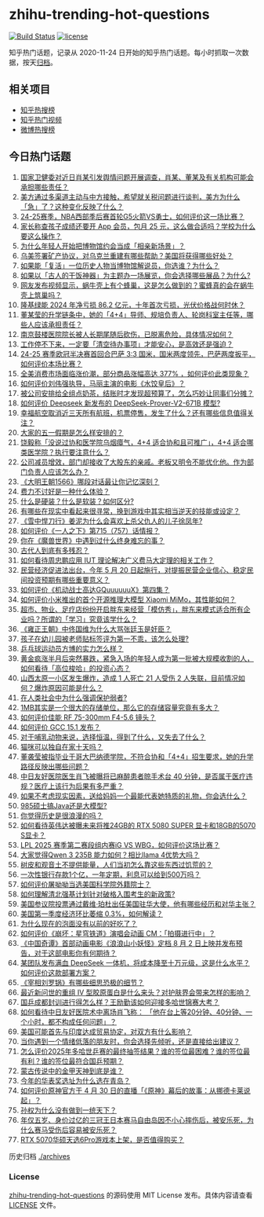 # zhihu-trending-hot-questions

[![Build Status](https://github.com/justjavac/zhihu-trending-hot-questions/workflows/ci/badge.svg?branch=master)](https://github.com/justjavac/zhihu-trending-hot-questions/actions)
[![license](https://img.shields.io/github/license/justjavac/zhihu-trending-hot-questions)](https://github.com/justjavac/zhihu-trending-hot-questions/blob/master/LICENSE)

知乎热门话题，记录从 2020-11-24
日开始的知乎热门话题。每小时抓取一次数据，按天[归档](./archives)。

## 相关项目

- [知乎热搜榜](https://github.com/justjavac/zhihu-trending-top-search)
- [知乎热门视频](https://github.com/justjavac/zhihu-trending-hot-video)
- [微博热搜榜](https://github.com/justjavac/weibo-trending-hot-search)

## 今日热门话题

<!-- BEGIN -->
<!-- 最后更新时间 Thu May 01 2025 13:22:33 GMT+0800 (China Standard Time) -->

1. [国家卫健委对近日肖某引发舆情问题开展调查，肖某、董某及有关机构可能会承担哪些责任？](https://www.zhihu.com/question/1901192719428182800)
1. [美方通过多渠道主动与中方接触，希望就关税问题进行谈判，美方为什么「急」了？这种变化反映了什么？](https://www.zhihu.com/question/1901080867876615400)
1. [24-25赛季，NBA西部季后赛首轮G5火箭VS勇士，如何评价这一场比赛？](https://www.zhihu.com/question/1901190594354739000)
1. [家长称查孩子成绩还要开 App 会员，包月 25 元，这么做合适吗？学校为什么要这么操作？](https://www.zhihu.com/question/1900676899379835400)
1. [为什么年轻人开始把博物馆约会当成「相亲新场景」？](https://www.zhihu.com/question/1898799106719224000)
1. [乌美签署矿产协议，对乌克兰重建有哪些帮助？美国将获得哪些好处？](https://www.zhihu.com/question/1901179371651294000)
1. [如果能「复活」一位历史人物当博物馆解说员，你选谁？为什么？](https://www.zhihu.com/question/1896581011640390700)
1. [如果以「古人的干饭神器」为主题办一场展览，你会选择哪些展品？为什么?](https://www.zhihu.com/question/1895445335381356800)
1. [网友发布视频显示，蜗牛壳上有个蜂巢，这是怎么做到的？蜜蜂真的会在蜗牛壳上筑巢吗？](https://www.zhihu.com/question/1899937912822396200)
1. [隆基绿能 2024 年净亏损 86.2 亿元，十年首次亏损，光伏价格战何时休？](https://www.zhihu.com/question/1900855355782689000)
1. [董某莹的升学链条中，她的「4+4」导师、规培负责人、轮岗科室主任等，哪些人应该承担责任？](https://www.zhihu.com/question/1901175046774416400)
1. [南京鼓楼医院院长被人长期尾随后砍伤，已脱离危险，具体情况如何？](https://www.zhihu.com/question/1901010894688837600)
1. [工作停不下来，一定要「清空待办事项」才能安心，是高效还是强迫？](https://www.zhihu.com/question/1889798870118142200)
1. [24-25 赛季欧冠半决赛首回合巴萨 3:3 国米，国米两度领先，巴萨两度扳平，如何评价本场比赛？](https://www.zhihu.com/question/1901142071236104700)
1. [全美消费市场面临涨价潮，部分商品涨幅高达 377% ，如何评价此类现象？](https://www.zhihu.com/question/1900505698959356700)
1. [如何评价刘伟强执导，马丽主演的电影《水饺皇后》？](https://www.zhihu.com/question/1899923012540654600)
1. [被公司安排给全组点奶茶，结账时才发现超预算了，怎么巧妙让同事们分摊？](https://www.zhihu.com/question/15558462356)
1. [如何评价 Deepseek 新发布的 DeepSeek-Prover-V2-671B 模型?](https://www.zhihu.com/question/1900955534003254000)
1. [幸福航空取消近三天所有航班，机票停售，发生了什么？还有哪些信息值得关注？](https://www.zhihu.com/question/1900131955191838000)
1. [大家的五一假期是怎么样安排的？](https://www.zhihu.com/question/1899013888256771600)
1. [饶毅称「没说过协和医学院乌烟瘴气，4+4 适合协和且可推广」，4+4 适合哪类医学院？执行要注意什么？](https://www.zhihu.com/question/1901220419547128600)
1. [公司减员增效，部门却接收了大股东的亲戚。老板又明令不能优化他。作为部门负责人应该怎么办？](https://www.zhihu.com/question/1893327403553624300)
1. [《大明王朝1566》哪段对话最让你记忆深刻？](https://www.zhihu.com/question/657698029)
1. [费力不讨好是一种什么体验？](https://www.zhihu.com/question/31507843)
1. [什么是硬装？什么是软装？如何区分?](https://www.zhihu.com/question/1890434852316235300)
1. [有哪些在现实中看起来很寻常，换到游戏中其实相当逆天的技能或设定？](https://www.zhihu.com/question/1900568525929681200)
1. [《雪中悍刀行》姜泥为什么会喜欢上杀父仇人的儿子徐凤年?](https://www.zhihu.com/question/509212732)
1. [如何评价《一人之下》第715（757）话情报？](https://www.zhihu.com/question/1900931458610201000)
1. [你在《魔兽世界》中遇到过什么终身难忘的事？](https://www.zhihu.com/question/34919776)
1. [古代人到底有多残忍？](https://www.zhihu.com/question/65105151)
1. [如何看待周忠鹏应用 IUT 理论解决广义费马大定理的相关工作？](https://www.zhihu.com/question/1900657301918056700)
1. [民营经济促进法出台，今年 5 月 20 日起施行，对提振民营企业信心、稳定民间投资预期有哪些重要意义？](https://www.zhihu.com/question/1900841132847530000)
1. [如何评价《机动战士高达GQuuuuuuX》第四集？](https://www.zhihu.com/question/1900830543056184300)
1. [如何评价小米推出的首个开源推理大模型 Xiaomi MiMo，其性能如何？](https://www.zhihu.com/question/1900867270374332000)
1. [超市、物业、足疗店纷纷开启胖东来经营「模仿秀」，胖东来模式适合所有企业吗？所谓的「学习」究竟该学什么？](https://www.zhihu.com/question/1900543398072522200)
1. [《雍正王朝》中佟国维为什么大骂张廷玉是奸臣？](https://www.zhihu.com/question/564497758)
1. [孩子在幼儿园被老师贴标签评为第一不乖，该怎么处理?](https://www.zhihu.com/question/657794685)
1. [乒乓球运动员方博的实力怎么样？](https://www.zhihu.com/question/579317851)
1. [黄金疯涨半月后突然暴跌，紧急入场的年轻人成为第一批被大规模收割的人，如何看待「高位梭哈」的投资心态？](https://www.zhihu.com/question/1900574294783820800)
1. [山西太原一小区发生爆炸，造成 1 人死亡 21 人受伤 2 人失联，目前情况如何？爆炸原因可能是什么？](https://www.zhihu.com/question/1900920733963613200)
1. [在人类社会中为什么强调保护弱者?](https://www.zhihu.com/question/26774858)
1. [1MB其实是一个很大的存储单位，那么它的存储容量究竟有多大？](https://www.zhihu.com/question/1898646932458563300)
1. [如何评价佳能 RF 75-300mm F4-5.6 镜头？](https://www.zhihu.com/question/1900836857324999000)
1. [如何评价 GCC 15.1 发布？](https://www.zhihu.com/question/1899460310923974700)
1. [对于哺乳动物来说，选择恒温，得到了什么，又失去了什么？](https://www.zhihu.com/question/642321435)
1. [猫咪可以独自在家十天吗？](https://www.zhihu.com/question/442448678)
1. [董袭莹被指毕业于哥大巴纳德学院，不符合协和「4+4」招生要求，她的升学路径反映出哪些问题？](https://www.zhihu.com/question/1900905146491299600)
1. [中日友好医院医生肖飞被曝将已麻醉患者晾手术台 40 分钟，是否属于医疗违规？医疗上该行为后果有多严重？](https://www.zhihu.com/question/1900658667176555300)
1. [如果不考虑现实因素，送给妈妈一个最能代表她特质的礼物，你会选什么？](https://www.zhihu.com/question/1899914370110195200)
1. [985硕士搞Java还是大模型?](https://www.zhihu.com/question/1886003707952469000)
1. [你觉得历史是很浪漫的吗？](https://www.zhihu.com/question/312938407)
1. [如何看待英伟达被曝未来将推24GB的 RTX 5080 SUPER 显卡和18GB的5070 S显卡？](https://www.zhihu.com/question/1900159956688283000)
1. [LPL 2025 赛季第二赛段组内赛iG VS WBG，如何评价这场比赛？](https://www.zhihu.com/question/1900986985713231000)
1. [大家觉得Qwen 3 235B 能力如何？相比llama 4优势大吗？](https://www.zhihu.com/question/1900476618008424400)
1. [树皮和观音土不提供能量，人们当初怎么靠这些东西过饥荒的？](https://www.zhihu.com/question/1899425269565076000)
1. [一次性银行存款1个亿，一年定期，利息可以给到500万吗？](https://www.zhihu.com/question/624105130)
1. [如何评价屠呦呦当选美国科学院外籍院士？](https://www.zhihu.com/question/1900830315653621200)
1. [如何理解清北强基计划针对破格入围考生的新政策?](https://www.zhihu.com/question/1898400826403329000)
1. [美国参议院投票通过戴维·珀杜出任美国驻华大使，他有哪些经历和对华主张？](https://www.zhihu.com/question/1900813563024598000)
1. [美国第一季度经济环比萎缩 0.3%，如何解读？](https://www.zhihu.com/question/1901011957265437700)
1. [为什么现在的泡面没有以前的好吃了？](https://www.zhihu.com/question/1899239046363984000)
1. [如何评价《崩坏：星穹铁道》演唱会动画 CM：「拍摄进行中」？](https://www.zhihu.com/question/1900625386414539300)
1. [《中国奇谭》首部动画电影《浪浪山小妖怪》定档 8 月 2 日上映并发布预告，对于这部电影你有何期待？](https://www.zhihu.com/question/1900497094818625500)
1. [某团队发布满血 DeepSeek 一体机，将成本降至十万元级，这是什么水平？如何评价这款部署方案？](https://www.zhihu.com/question/1900593090668001000)
1. [《宰相刘罗锅》有哪些细思恐极的细节？](https://www.zhihu.com/question/38075621)
1. [最近新问世的重组 Ⅳ 型胶原蛋白是什么来头？对护肤界会带来怎样的影响？](https://www.zhihu.com/question/1899112143825146600)
1. [国乒成都封训进行得怎么样？王励勤该如何迎接多哈世锦赛大考？](https://www.zhihu.com/question/1900807935984107500)
1. [如何看待中日友好医院术中离场肖飞称： 「他在台上等20分钟、40分钟、一个小时，都不构成任何问题」？](https://www.zhihu.com/question/1900492851256759300)
1. [美国可能首先与印度达成贸易协定，对双方有什么影响？](https://www.zhihu.com/question/1900511300506859000)
1. [当你遇到一个情绪低落的朋友时，你会选择先倾听，还是直接给出建议？](https://www.zhihu.com/question/1889949311007192800)
1. [怎么评价2025年多哈世乒赛的最终抽签结果？谁的签位最困难？谁的签位最有利？谁的签位最符合国乒预期？](https://www.zhihu.com/question/1900266719743836700)
1. [蒙古传说中的金甲天神到底是谁？](https://www.zhihu.com/question/14284371741)
1. [今年的华表奖选址为什么选在青岛？](https://www.zhihu.com/question/1898980897258202600)
1. [如何评价原神官方于 4 月 30 日的直播「《原神》幕后的故事：从挪德卡莱说起」？](https://www.zhihu.com/question/1900889755295655200)
1. [孙权为什么没有做到一统天下？](https://www.zhihu.com/question/661067710)
1. [年仅五岁、身价过亿的三冠王日本赛马自由岛因不小心摔伤后，被安乐死，为什么赛马受伤后容易被安乐死？](https://www.zhihu.com/question/1900239424102597000)
1. [RTX 5070华硕天选6Pro游戏本上架，是否值得购买？](https://www.zhihu.com/question/1900136963245315600)

<!-- END -->

历史归档 [./archives](./archives)

### License

[zhihu-trending-hot-questions](https://github.com/justjavac/zhihu-trending-hot-questions)
的源码使用 MIT License 发布。具体内容请查看 [LICENSE](./LICENSE) 文件。
